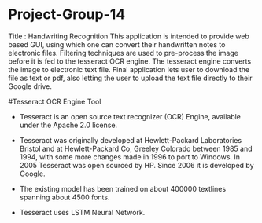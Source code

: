 # Project-Group-14
Title : Handwriting Recognition
This application is intended to provide web based GUI, using which one can convert their handwritten notes to electronic files. Filtering techniques are used to pre-process the image before it is fed to the tesseract OCR engine. The tesseract engine converts the image to electronic text file.
Final application lets user to download the file as text or pdf, also letting the user to upload the text file directly to their Google drive.

#Tesseract OCR Engine Tool

* Tesseract is an open source text recognizer (OCR) Engine, available under the Apache 2.0 license.

* Tesseract was originally developed at Hewlett-Packard Laboratories Bristol and at Hewlett-Packard Co, Greeley Colorado between 1985 and 1994, with some more changes made in 1996 to port to Windows. In 2005 Tesseract was open sourced by HP. Since 2006 it is developed by Google.

* The existing model  has been trained on about 400000 textlines spanning about 4500 fonts.

* Tesseract uses LSTM Neural Network.
